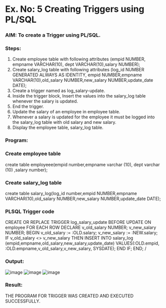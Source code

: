 # Ex. No: 5 Creating Triggers using PL/SQL

### AIM: To create a Trigger using PL/SQL.

### Steps:
1. Create employee table with following attributes (empid NUMBER, empname VARCHAR(10), dept VARCHAR(10),salary NUMBER);
2. Create salary_log table with following attributes (log_id NUMBER GENERATED ALWAYS AS IDENTITY, empid NUMBER,empname VARCHAR(10),old_salary NUMBER,new_salary NUMBER,update_date DATE);
3. Create a trigger named as log_salary-update.
4. Inside the trigger block, Insert the values into the salary_log table whenever the salary is updated.
5. End the trigger.
6. Update the salary of an employee in employee table.
7. Whenever a salary is updated for the employee it must be logged into the salary_log table with old salary and new salary.
8. Display the employee table, salary_log table.

### Program:
### Create employee table
create table employeee(empid number,empname varchar (10), dept varchar (10) ,salary
number);
### Create salary_log table
create table salary_log(log_id number,empid NUMBER,empname VARCHAR(10),old_salary
NUMBER,new_salary NUMBER,update_date DATE);

### PLSQL Trigger code
CREATE OR REPLACE TRIGGER log_salary_update
BEFORE UPDATE ON employee
FOR EACH ROW
DECLARE
v_old_salary NUMBER;
v_new_salary NUMBER;
BEGIN
v_old_salary := :OLD.salary;
v_new_salary := :NEW.salary;
IF v_old_salary <> v_new_salary THEN
INSERT INTO salary_log
(empid,empname,old_salary,new_salary,update_date)
VALUES(:OLD.empid, :OLD.empname,v_old_salary,v_new_salary,
SYSDATE);
END IF;
END;
/

### Output:
![image](https://github.com/dineshgl/Ex-5-Creating-Triggers-using-PL-SQL/assets/118668751/e0357cac-2cf4-485b-a8e1-6bf2c899adda)
![image](https://github.com/dineshgl/Ex-5-Creating-Triggers-using-PL-SQL/assets/118668751/e568f622-4d22-4602-8d4c-da566ae5bc70)
![image](https://github.com/dineshgl/Ex-5-Creating-Triggers-using-PL-SQL/assets/118668751/cdeea9d4-af44-4f92-bbc4-50819df56546)

### Result:
THE PROGRAM FOR TRIGGER WAS CREATED AND EXECUTED SUCCESSFULLY.
